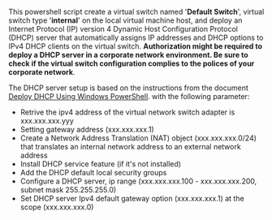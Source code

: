 This powershell script create a virtual switch named '**Default Switch**', virtual switch type '**internal**' on the local virtual machine host, and deploy an Internet Protocol (IP) version 4 Dynamic Host Configuration Protocol (DHCP) server that automatically assigns IP addresses and DHCP options to IPv4 DHCP clients on the virtual switch.  **Authorization might be required to deploy a DHCP server in a corporate network environment.  Be sure to check if the virtual switch configuration complies to the polices of your corporate network**.

The DHCP server setup is based on the instructions from the document [Deploy DHCP Using Windows PowerShell](https://docs.microsoft.com/en-us/windows-server/networking/technologies/dhcp/dhcp-deploy-wps). with the following parameter:
- Retrive the ipv4 address of the virtual network switch adapter is xxx.xxx.xxx.yyy
- Setting gateway address (xxx.xxx.xxx.1)
- Create a Network Address Translation (NAT) object (xxx.xxx.xxx.0/24) that translates an internal network address to an external network address
- Install DHCP service feature (if it's not installed)
- Add the DHCP default local security groups
- Configure a DHCP server, ip range (xxx.xxx.xxx.100 - xxx.xxx.xxx.200, subnet mask 255.255.255.0)
- Set DHCP server Ipv4 default gateway option (xxx.xxx.xxx.1) at the scope (xxx.xxx.xxx.0)
